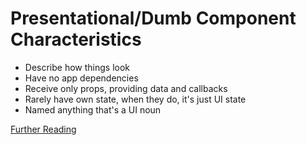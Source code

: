 # Presentational/Dumb Component Characteristics
- Describe how things look
- Have no app dependencies
- Receive only props, providing data and callbacks
- Rarely have own state, when they do, it's just UI state
- Named anything that's a UI noun

[Further Reading](https://jaketrent.com/post/smart-dumb-components-react/)
